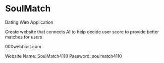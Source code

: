 # SoulMatch
Dating Web Application

Create website that connects AI to help decide user score to provide better matches for users

000webhost.com

Website Name: SoulMatch4110
Password: soulmatch4110